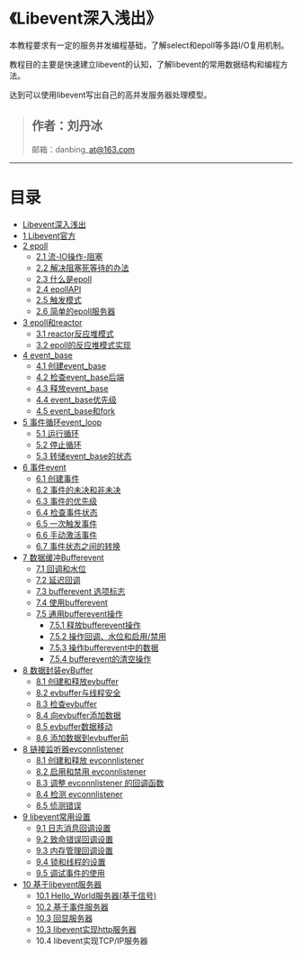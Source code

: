 # 《Libevent深入浅出》

本教程要求有一定的服务并发编程基础，了解select和epoll等多路I/O复用机制。

教程目的主要是快速建立libevent的认知，了解libevent的常用数据结构和编程方法。

达到可以使用libevent写出自己的高并发服务器处理模型。

> ## 作者：刘丹冰
>
> 邮箱：danbing\_at@163.com

---
# 目录

* [Libevent深入浅出](README.md)
* [1 Libevent官方](chapter1.md)
* [2 epoll](2-epoll.md)
   * [2.1 流-IO操作-阻塞](21-流-io.md)
   * [2.2 解决阻塞死等待的办法](21-解决阻塞死等待的办法.md)
   * [2.3 什么是epoll](23-什么是epoll.md)
   * [2.4 epollAPI](24-epollapi.md)
   * [2.5 触发模式](25hong_fa_mo_5f0f_md.md)
   * [2.6 简单的epoll服务器](26-简单的epoll服务器.md)
* [3 epoll和reactor](3-epoll和reactor.md)
   * [3.1 reactor反应堆模式](31_reactorfan_ying_dui_mo_shi.md)
   * [3.2 epoll的反应堆模式实现](32_epollde_fan_ying_dui_mo_shi_shi_xian.md)
* [4 event_base](5-libevent编程api.md)
   * [4.1 创建event_base](41_jian_li_mo_ren_de_event_base.md)
   * [4.2 检查event_base后端](42_jian_cha_event_base_hou_duan.md)
   * [4.3 释放event_base](43_shi_fang_event_base.md)
   * [4.4 event_base优先级](44_eventbase_you_xian_ji.md)
   * [4.5 event_base和fork](45_eventbase_he_fork.md)
* [5 事件循环event_loop](5_eventloop_shi_jian_xun_huan.md)
   * [5.1 运行循环](51_yun_xing_xun_huan.md)
   * [5.2 停止循环](52_ting_zhi_xun_huan.md)
   * [5.3 转储event_base的状态](53_zhuan_chu_event_base_de_zhuang_tai.md)
* [6 事件event](6_shi_jian.md)
   * [6.1 创建事件](61_chuang_jian_shi_jian.md)
   * [6.2 事件的未决和非未决](62_shi_jian_de_wei_jue_he_fei_wei_jue.md)
   * [6.3 事件的优先级](63_shi_jian_de_you_xian_ji.md)
   * [6.4 检查事件状态](64_jian_cha_shi_jian_zhuang_tai.md)
   * [6.5 一次触发事件](65_yi_ci_hong_fa_shi_jian.md)
   * [6.6 手动激活事件](66_shou_dong_ji_huo_shi_jian.md)
   * [6.7 事件状态之间的转换](67_shi_jian_zhuang_tai_zhi_jian_de_zhuan_huan.md)
* [7 数据缓冲Bufferevent](7_bufferevent.md)
   * [7.1 回调和水位](71_hui_diao_he_shui_wei.md)
   * [7.2 延迟回调](72_yan_chi_hui_diao.md)
   * [7.3 bufferevent 选项标志](73_bufferevent_xuan_xiang_biao_zhi.md)
   * [7.4 使用bufferevent](74_shi_yong_bufferevent.md)
   * [7.5 通用bufferevent操作](75_tong_yong_bufferevent_cao_zuo.md)
       * [7.5.1 释放bufferevent操作](751_shi_fang_bufferevent_cao_zuo.md)
       * [7.5.2 操作回调、水位和启用/禁用](752_cao_zuo_hui_diao_3001_shui_wei_he_qi_7528_jin_.md)
       * [7.5.3 操作bufferevent中的数据](753_cao_zuo_bufferevent_zhong_de_shu_ju.md)
       * [7.5.4 bufferevent的清空操作](755_buffereventde_qing_kong_cao_zuo.md)
* [8 数据封装evBuffer](8_evbuffer.md)
   * [8.1 创建和释放evbuffer](81_chuang_jian_he_shi_fang_evbuffer.md)
   * [8.2 evbuffer与线程安全](82_evbufferyu_xian_cheng_an_quan.md)
   * [8.3 检查evbuffer](83_jian_cha_evbuffer.md)
   * [8.4 向evbuffer添加数据](84_xiang_evbuffer_tian_jia_shu_ju.md)
   * [8.5 evbuffer数据移动](85_evbuffershu_ju_yi_dong.md)
   * [8.6 添加数据到evbuffer前](86_tian_jia_shu_ju_dao_evbuffer_qian.md)
* [8 链接监听器evconnlistener](8_lian_jie_jian_ting_qi_evconnlistener.md)
   * [8.1 创建和释放 evconnlistener](81_chuang_jianhe_shi_fang_evconnlistener.md)
   * [8.2 启用和禁用 evconnlistener](82_qi_yong_he_jin_yong_evconnlistener.md)
   * [8.3 调整 evconnlistener 的回调函数](83_diao_zheng_evconnlistener_de_hui_diao_han_shu.md)
   * [8.4 检测 evconnlistener](84_jian_ce_evconnlistener.md)
   * [8.5 侦测错误](85_zhen_ce_cuo_wu.md)
* [9 libevent常用设置](4-libevent简单服务器.md)
   * [9.1 日志消息回调设置](41_ri_zhi_xiao_xi_hui_diao_she_zhi.md)
   * [9.2 致命错误回调设置](42_zhi_ming_cuo_wu_hui_diao_she_zhi.md)
   * [9.3 内存管理回调设置](43_nei_cun_guan_li_hui_diao_she_zhi.md)
   * [9.4 锁和线程的设置](43_suo_he_xian_cheng_de_she_zhi.md)
   * [9.5 调试事件的使用](45_diao_shi_shi_jian_de_shi_yong.md)
* [10 基于libevent服务器](10_ji_yu_libevent_fu_wu_qi.md)
   * [10.1 Hello_World服务器(基于信号)](101_helloworld_fu_wu_qi.md)
   * [10.2 基于事件服务器](102_ji_yu_shi_jian_fu_wu_qi.md)
   * [10.3 回显服务器](102_hui_xian_fu_wu_qi.md)
   * [10.3 libevent实现http服务器](103_libeventshi_xian_http_fu_wu_qi.md)
   * 10.4 libevent实现TCP/IP服务器





